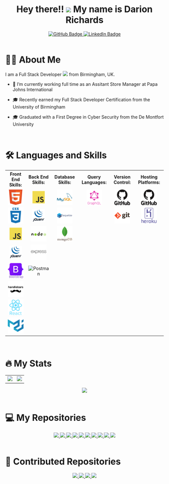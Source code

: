 **<h1 align="center">Hey there!! <img src="https://media.giphy.com/media/hvRJCLFzcasrR4ia7z/giphy.gif" width="30px"> My name is Darion Richards</h1>**

<div align="center">
    <a href="https://github.com/DarionRichards">
        <img src="https://img.shields.io/badge/GitHub-orange?style=for-the-badge&logo=github&logoColor=white" alt="GitHub Badge">
    </a>
    <a href="https://www.linkedin.com/in/darionrichards/">
        <img src="https://img.shields.io/badge/LinkedIn-blue?style=for-the-badge&logo=linkedin&logoColor=white" alt="LinkedIn Badge">
    </a>
</div>

<br>

<h1>🧑‍🔧 About Me</h1>

I am a Full Stack Developer <img src="https://media.giphy.com/media/WUlplcMpOCEmTGBtBW/giphy.gif" width="30"> from Birmingham, UK.

- 🍕 I’m currently working full time as an Assitant Store Manager at Papa Johns International

- 🎓 Recently earned my Full Stack Developer Certification from the University of Birmingham

- 🎓 Graduated with a First Degree in Cyber Security from the De Montfort University

<br>

<h1>🛠 Languages and Skills</h1>

<table>
    <tr>
        <th style="text-align:center">Front End Skills:</th>
        <th style="text-align:center">Back End Skills:</th>
        <th style="text-align:center">Database Skills:</th>
        <th style="text-align:center">Query Languages:</th>
        <th style="text-align:center">Version Control:</th>
        <th style="text-align:center">Hosting Platforms:</th>
    </tr>
    <tr>
        <td align="center">
            <img src="https://raw.githubusercontent.com/devicons/devicon/master/icons/html5/html5-original.svg" title="HTML5" alt="HTML" width="50" height="50"/>
        </td>
        <td align="center">
            <img src="https://raw.githubusercontent.com/devicons/devicon/master/icons/javascript/javascript-original.svg" title="JavaScript" alt="JavaScript" width="40" height="40"/>
        </td>
        <td align="center">
            <img src="https://raw.githubusercontent.com/devicons/devicon/master/icons/mysql/mysql-original-wordmark.svg" title="MySQL"  alt="MySQL" width="50" height="50"/>
        </td>
        <td align="center">
            <img src="https://raw.githubusercontent.com/devicons/devicon/master/icons/graphql/graphql-plain-wordmark.svg" title="GraphQL"  alt="GraphQL" width="50" height="50"/>
        </td>
        <td align="center">
            <img src="https://raw.githubusercontent.com/devicons/devicon/master/icons/github/github-original-wordmark.svg" title="GitHub" alt="GitHub" width="50" height="50"/>
        </td>
        <td align="center">
            <img src="https://raw.githubusercontent.com/devicons/devicon/master/icons/github/github-original-wordmark.svg" title="GitHub" alt="GitHub" width="50" height="50"/>
        </td>
    </tr>
    <tr>
        <td align="center">
            <img src="https://raw.githubusercontent.com/devicons/devicon/master/icons/css3/css3-plain-wordmark.svg"  title="CSS3" alt="CSS" width="50" height="50"/>
        </td>
        <td align="center">
            <img src="https://raw.githubusercontent.com/devicons/devicon/master/icons/jquery/jquery-original-wordmark.svg" title="jQuery" alt="jQuery" width="40" height="40"/>
        </td>
        <td align="center">
            <img src="https://raw.githubusercontent.com/devicons/devicon/master/icons/sequelize/sequelize-original-wordmark.svg" title="Sequelize"  alt="Sequelize" width="50" height="50"/>
        </td>
        <td></td>
        <td align="center">
            <img src="https://raw.githubusercontent.com/devicons/devicon/master/icons/git/git-original-wordmark.svg" title="Git" alt="Git" width="50" height="50"/>
        </td>
        <td align="center">
            <img src="https://raw.githubusercontent.com/devicons/devicon/master/icons/heroku/heroku-original-wordmark.svg" title="Heroku" alt="Heroku" width="50" height="50"/>
        </td>
    </tr>
    <tr>
        <td align="center">
            <img src="https://raw.githubusercontent.com/devicons/devicon/master/icons/javascript/javascript-original.svg" title="JavaScript" alt="JavaScript" width="40" height="40"/>
        </td>
        <td align="center">
            <img src="https://raw.githubusercontent.com/devicons/devicon/master/icons/nodejs/nodejs-original-wordmark.svg" title="NodeJS" alt="NodeJS" width="50" height="50"/>
        </td>
        <td align="center">
            <img src="https://raw.githubusercontent.com/devicons/devicon/master/icons/mongodb/mongodb-original-wordmark.svg" title="MongoDB"  alt="MongoDB" width="50" height="50"/>
        </td>
    </tr>
    <tr>
        <td align="center">
            <img src="https://raw.githubusercontent.com/devicons/devicon/master/icons/jquery/jquery-original-wordmark.svg" title="jQuery" alt="jQuery" width="40" height="40"/>
        </td>
        <td align="center">
            <img src="https://raw.githubusercontent.com/devicons/devicon/master/icons/express/express-original-wordmark.svg" title="Express" alt="Express" width="50" height="50"/>
        </td>
    </tr>
    <tr>
        <td align="center">
            <img src="https://raw.githubusercontent.com/devicons/devicon/master/icons/bootstrap/bootstrap-original-wordmark.svg" title="Boot Strap" alt="Boot Strap" width="50" height="50"/>
        </td>
                <td align="center">
            <img src="https://www.vectorlogo.zone/logos/getpostman/getpostman-icon.svg" title="Postman"  alt="Postman" width="50" height="50"/>
        </td>
    </tr>
    <tr>
        <td align="center">
            <img src="https://raw.githubusercontent.com/devicons/devicon/master/icons/handlebars/handlebars-original-wordmark.svg" title="Handlebars" alt="Handlebars" width="50" height="50"/>
        </td>
    </tr>
    <tr>
        <td align="center">
            <img src="https://raw.githubusercontent.com/devicons/devicon/master/icons/react/react-original-wordmark.svg" title="React" alt="React" width="50" height="50"/>
        </td>
    </tr>
    <tr>
        <td align="center">
            <img src="https://raw.githubusercontent.com/devicons/devicon/master/icons/materialui/materialui-original.svg" title="Material UI" alt="Material UI" width="50" height="50"/>
        </td>
    </tr>
</table>

<br>

<h1>🔥 My Stats</h1>

<div align="center">
    <table cellspacing="0" cellpadding="0">
        <tr>
            <td>
                <img src="https://github-readme-stats.vercel.app/api?username=DarionRichards&show_icons=true&theme=rose_pine&hide_border=true&count_private=true"/>
            </td>
            <td>   
                <img src="https://github-readme-streak-stats.herokuapp.com/?user=DarionRichards&theme=holi-theme&stroke=DD0000&fire=DD0000&hide_border=true"/>
            </td>
        </tr>
    </table>
                <img src="https://github-readme-stats.vercel.app/api/top-langs/?username=DarionRichards&theme=vision-friendly-dark&hide_border=true&layout=compact"/>
</div>

<br>

<h1>💻 My Repositories</h1>

<div align="center">
    <a href="https://github.com/DarionRichards/cms-blog-site">
        <img src="https://github-readme-stats.vercel.app/api/pin/?username=DarionRichards&repo=cms-blog-site&theme=rose_pine&hide_border=true"/>
    </a>
    <a href="https://github.com/DarionRichards/week-day-planner">
        <img src="https://github-readme-stats.vercel.app/api/pin/?username=DarionRichards&repo=week-day-planner&theme=rose_pine&hide_border=true"/>
    </a>
    <a href="https://github.com/DarionRichards/weather-dashboard">
        <img src="https://github-readme-stats.vercel.app/api/pin/?username=DarionRichards&repo=weather-dashboard&theme=rose_pine&hide_border=true"/>
    </a>
    <a href="https://github.com/DarionRichards/team-profile-generator">
        <img src="https://github-readme-stats.vercel.app/api/pin/?username=DarionRichards&repo=team-profile-generator&theme=rose_pine&hide_border=true"/>
    </a>
    <a href="https://github.com/DarionRichards/employee-tracker">
        <img src="https://github-readme-stats.vercel.app/api/pin/?username=DarionRichards&repo=employee-tracker&theme=rose_pine&hide_border=true"/>
    </a>
    <a href="https://github.com/DarionRichards/ecommerce-back-end">
        <img src="https://github-readme-stats.vercel.app/api/pin/?username=DarionRichards&repo=ecommerce-back-end&theme=rose_pine&hide_border=true"/>
    </a>
    <a href="https://github.com/DarionRichards/nosql-social-media-api">
        <img src="https://github-readme-stats.vercel.app/api/pin/?username=DarionRichards&repo=nosql-social-media-api&theme=rose_pine&hide_border=true"/>
    </a>
    <a href="https://github.com/DarionRichards/note-taker">
        <img src="https://github-readme-stats.vercel.app/api/pin/?username=DarionRichards&repo=note-taker&theme=rose_pine&hide_border=true"/>
    </a>
    <a href="https://github.com/DarionRichards/book-search-frontend">
        <img src="https://github-readme-stats.vercel.app/api/pin/?username=DarionRichards&repo=book-search-frontend&theme=rose_pine&hide_border=true"/>
    </a>
    <a href="https://github.com/DarionRichards/book-search-backend">
        <img src="https://github-readme-stats.vercel.app/api/pin/?username=DarionRichards&repo=book-search-backend&theme=rose_pine&hide_border=true"/>
    </a>

</div>

<br>

<h1>👥 Contributed Repositories</h1>

<div align="center">
    <a href="https://github.com/andradag/private-live-auction-client">
        <img src="https://github-readme-stats.vercel.app/api/pin/?username=andradag&repo=private-live-auction-client&theme=rose_pine&hide_border=true&show_owner=true"/>
    </a>
    <a href="https://github.com/andradag/private-live-auction-server">
        <img src="https://github-readme-stats.vercel.app/api/pin/?username=andradag&repo=private-live-auction-server&theme=rose_pine&hide_border=true&show_owner=true"/>
    </a>
    <a href="https://github.com/luizfroes/fitness-app">
        <img src="https://github-readme-stats.vercel.app/api/pin/?username=luizfroes&repo=fitness-app&theme=rose_pine&hide_border=true&show_owner=true"/>
    </a>
    <a href="https://github.com/AsmaaMusse/readers-revival">
        <img src="https://github-readme-stats.vercel.app/api/pin/?username=AsmaaMusse&repo=readers-revival&theme=rose_pine&hide_border=true&show_owner=true"/>
    </a>
</div>
